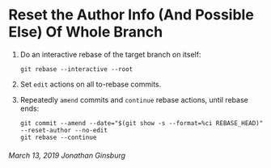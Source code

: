 # Reset the Author Info (And Possible Else) Of Whole Branch

1. Do an interactive rebase of the target branch on itself:

    ```
    git rebase --interactive --root
    ```

1. Set `edit` actions on all to-rebase commits.
1. Repeatedly `amend` commits and `continue` rebase actions, until rebase ends:

    ```
    git commit --amend --date="$(git show -s --format=%ci REBASE_HEAD)" --reset-author --no-edit
    git rebase --continue
    ```

###### March 13, 2019 Jonathan Ginsburg